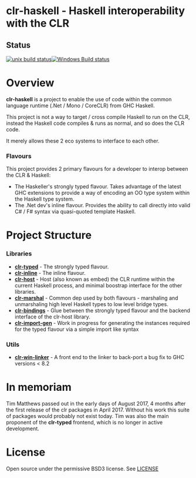 # clr-haskell - Haskell interoperability with the CLR

## Status

[![unix build status](https://gitlab.com/tim-m89/clr-haskell/badges/master/build.svg)](https://gitlab.com/tim-m89/clr-haskell/commits/master)[![Windows Build status](https://ci.appveyor.com/api/projects/status/073rvyuyvxrcqvsw?svg=true&label=Windows%20build)](https://ci.appveyor.com/project/TimMatthews/clr-haskell)

Overview
==========

**clr-haskell** is a project to enable the use of code within the common language runtime (.Net / Mono / CoreCLR) from GHC Haskell.

This project is not a way to target / cross compile Haskell to run on the CLR, instead the Haskell code compiles & runs as normal, and so does the CLR code.

It merely allows these 2 eco systems to interface to each other.

### Flavours


This project provides 2 primary flavours for a developer to interop between the CLR & Haskell:

* The Haskeller's strongly typed flavour. Takes advantage of the latest GHC extensions to provide a way of encoding an OO type system within the Haskell type system.
* The .Net dev's inline flavour. Provides the ability to call directly into valid C# / F# syntax via quasi-quoted template Haskell.

Project Structure
==========

### Libraries

* [**clr-typed**](https://gitlab.com/tim-m89/clr-haskell/tree/master/libs/clr-typed) - The strongly typed flavour.
* [**clr-inline**](https://gitlab.com/tim-m89/clr-haskell/tree/master/libs/clr-inline) - The inline flavour.
* [**clr-host**](https://gitlab.com/tim-m89/clr-haskell/tree/master/libs/clr-host) - Host (also known as embed) the CLR runtime within the current Haskell process, and minimal boostrap interface for the other libraries.
* [**clr-marshal**](https://gitlab.com/tim-m89/clr-haskell/tree/master/libs/clr-marshal) -  Common dep used by both flavours - marshaling and unmarshaling high level Haskell types to low level bridge types.
* [**clr-bindings**](https://gitlab.com/tim-m89/clr-haskell/tree/master/libs/clr-bindings) - Glue between the strongly typed flavour and the backend interface of the clr-host library.
* [**clr-import-gen**](https://gitlab.com/tim-m89/clr-haskell/tree/master/libs/clr-import-gen) - Work in progress for generating the instances required for the typed flavour via a simple import like syntax

### Utils

* [**clr-win-linker**](https://gitlab.com/tim-m89/clr-haskell/tree/master/utils/clr-win-linker) - A front end to the linker to back-port a bug fix to GHC versions < 8.2

In memoriam
==============

Tim Matthews passed out in the early days of August 2017, 4 months after the first release of the clr packages in April 2017. Without his work this suite of packages would probably not exist today. Tim was also the main proponent of the **clr-typed** frontend, which is no longer in active development.

License
==========

Open source under the permissive BSD3 license. See [LICENSE](https://gitlab.com/tim-m89/clr-haskell/tree/master/LICENSE)




